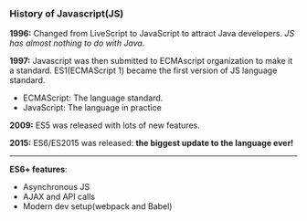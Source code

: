 <h3>History of Javascript(JS)</h3>

<b>1996:</b> Changed from LiveScript to JavaScript to attract Java developers. <i>JS has almost nothing to do with Java.</i>

<b>1997:</b> Javascript was then submitted to ECMAscript organization to make it a standard. ES1(ECMAScript 1) became the first version of JS language standard.

<ul>
  <li>ECMAScript: The language standard.</li>
  <li>JavaScript: The language in practice</li>
</ul>

<b>2009:</b> ES5 was released with lots of new features.

<b>2015:</b> ES6/ES2015 was released: <b>the biggest update to the language ever!</b>

<hr></hr>

<b>ES6+ features</b>:

<ul>
  <li>Asynchronous JS</li>
  <li>AJAX and API calls</li>
  <li>Modern dev setup(webpack and Babel)</li>
</ul>
